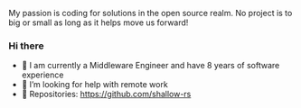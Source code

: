 My passion is coding for solutions in the open source realm. No project is to big or small as long as it helps move us forward!
### Hi there  

- 🌱 I am currently a Middleware Engineer and have 8 years of software experience
- 👯 I’m looking for help with remote work
- 🔭 Repositories: https://github.com/shallow-rs
